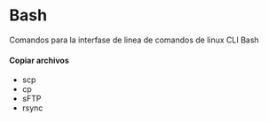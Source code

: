# Bash
Comandos para la interfase de linea de comandos de linux CLI Bash


#### Copiar archivos
* scp
* cp
* sFTP
* rsync
